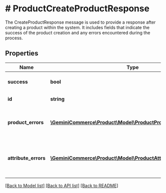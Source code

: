# # ProductCreateProductResponse
The CreateProductResponse message is used to provide a response after creating a product within the system. It includes fields that indicate the success of the product creation and any errors encountered during the process.

## Properties 


Name | Type | Description | Notes
------------ | ------------- | ------------- | -------------
**success**| **bool** | Indicates whether the product creation was successful or not.  | [optional]
**id**| **string** | Represents the ID of the created product.  | [optional]
**product_errors**| [**\GeminiCommerce\Product\Model\ProductProductResponseError[]**](ProductProductResponseError.md) | Contains a list of ProductResponseError messages, indicating any errors related to the product creation.  | [optional]
**attribute_errors**| [**\GeminiCommerce\Product\Model\ProductAttributeResponseError[]**](ProductAttributeResponseError.md) | Contains a list of AttributeResponseError messages, indicating any errors related to the attributes of the product.  | [optional]


[[Back to Model list]](../../README.md#models) [[Back to API list]](../../README.md#endpoints) [[Back to README]](../../README.md)

